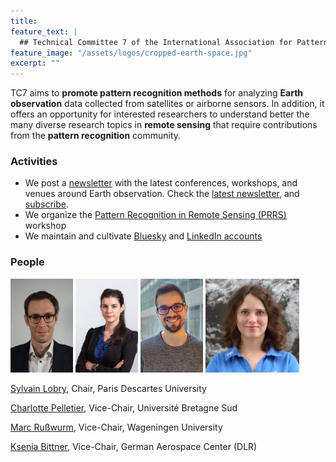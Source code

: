 ```yaml
---
title: 
feature_text: |
  ## Technical Committee 7 of the International Association for Pattern Recognition
feature_image: "/assets/logos/cropped-earth-space.jpg"
excerpt: ""
---
```


TC7 aims to **promote pattern recognition methods** for analyzing **Earth observation** data collected from satellites or airborne sensors. In addition, it offers an opportunity for interested researchers to understand better the many diverse research topics in **remote sensing** that require contributions from the **pattern recognition** community.

### Activities


* We post a [newsletter](https://iapr-tc7.ipb.uni-bonn.de/newsletter/) with the latest conferences, workshops, and venues around Earth observation. Check the [latest newsletter](https://us6.campaign-archive.com/?e=__test_email__&u=50f17e0dc95df7450670f93c4&id=fb156a1fab), and [subscribe](https://uni-bonn.us6.list-manage.com/subscribe?u=50f17e0dc95df7450670f93c4&id=4d1d0465fd).
* We organize the [Pattern Recognition in Remote Sensing (PRRS)](prrs2024/) workshop
* We maintain and cultivate [Bluesky](https://bsky.app/profile/iaprtc7.bsky.social) and [LinkedIn accounts](https://www.linkedin.com/company/94250469/admin/feed/posts/)


### People

<img width="100px" src="/assets/lobry.jpg"> <img width="100px" src="/assets/pelletier.jpg"> <img width="100px" src="/assets/russwurm.jpg"> <img width="150px" src="/assets/ksenia_bittner.jpeg"> <!-- <img width="100px" src="/assets/roscher.jpg"> -->

<!-- [Ribana Roscher](https://www.fz-juelich.de/profile/roscher_r), Chair, Jülich Research Center & Uni Bonn -->
[Sylvain Lobry](https://www.sylvainlobry.com/), Chair, Paris Descartes University

[Charlotte Pelletier](https://sites.google.com/site/charpelletier/home), Vice-Chair, Université Bretagne Sud

[Marc Rußwurm](https://www.marcrusswurm.com/), Vice-Chair,  Wageningen University

[Ksenia Bittner](https://www.linkedin.com/in/dr-rer-nat-ksenia-bittner-409177a1/?originalSubdomain=de), Vice-Chair,  German Aerospace Center (DLR)
